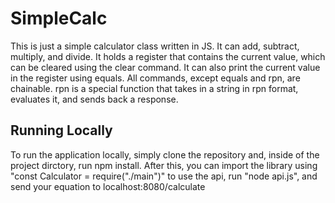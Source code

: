 # SimpleCalc

This is just a simple calculator class written in JS. It can add, subtract, multiply, and divide. It holds a register that contains the current value, which can be cleared using the clear command. It can also print the current value in the register using equals. All commands, except equals and rpn, are chainable. rpn is a special function that takes in a string in rpn format, evaluates it, and sends back a response.

## Running Locally

To run the application locally, simply clone the repository and, inside of the project dirctory, run npm install. After this, you can import the library using
"const Calculator = require("./main")"
to use the api, run "node api.js", and send your equation to localhost:8080/calculate
